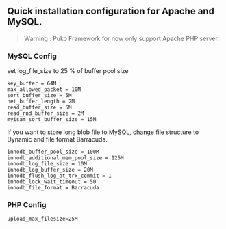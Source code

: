 ## Quick installation configuration for Apache and MySQL.

> Warning : Puko Framework for now only support Apache PHP server.

### MySQL Config
set log_file_size to 25 % of buffer pool size
```
key_buffer = 64M
max_allowed_packet = 10M
sort_buffer_size = 5M
net_buffer_length = 2M
read_buffer_size = 5M
read_rnd_buffer_size = 2M
myisam_sort_buffer_size = 15M
```
If you want to store long blob file to MySQL, change file structure to Dynamic and file format Barracuda.
```
innodb_buffer_pool_size = 100M
innodb_additional_mem_pool_size = 125M
innodb_log_file_size = 10M
innodb_log_buffer_size = 20M
innodb_flush_log_at_trx_commit = 1
innodb_lock_wait_timeout = 50
innodb_file_format = Barracuda
```

### PHP Config
```
upload_max_filesize=25M
```
